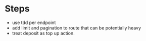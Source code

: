 # Steps

- use tdd per endpoint
- add limit and pagination to route that can be potentially heavy
- treat deposit as top up action.
